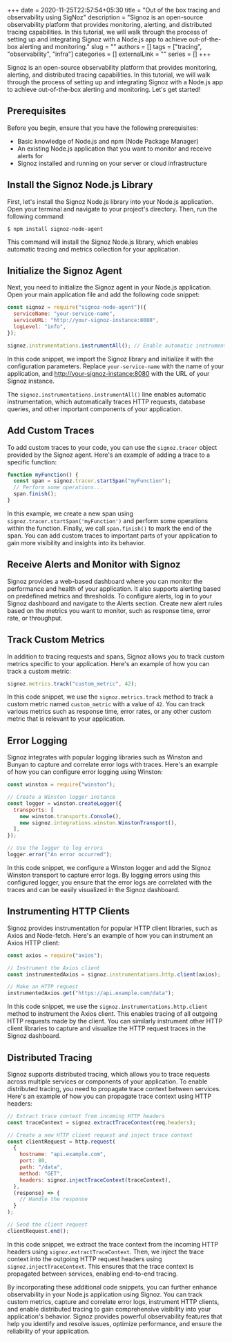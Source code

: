 +++ 
date = 2020-11-25T22:57:54+05:30
title = "Out of the box tracing and observability using SigNoz"
description = "Signoz is an open-source observability platform that provides monitoring, alerting, and distributed tracing capabilities. In this tutorial, we will walk through the process of setting up and integrating Signoz with a Node.js app to achieve out-of-the-box alerting and monitoring."
slug = ""
authors = []
tags = ["tracing", "observability", "infra"]
categories = []
externalLink = ""
series = []
+++

Signoz is an open-source observability platform that provides monitoring, alerting, and distributed tracing capabilities. In this tutorial, we will walk through the process of setting up and integrating Signoz with a Node.js app to achieve out-of-the-box alerting and monitoring. Let's get started!

## Prerequisites

Before you begin, ensure that you have the following prerequisites:

- Basic knowledge of Node.js and npm (Node Package Manager)
- An existing Node.js application that you want to monitor and receive alerts for
- Signoz installed and running on your server or cloud infrastructure

## Install the Signoz Node.js Library

First, let's install the Signoz Node.js library into your Node.js application. Open your terminal and navigate to your project's directory. Then, run the following command:

```shell
$ npm install signoz-node-agent
```

This command will install the Signoz Node.js library, which enables automatic tracing and metrics collection for your application.

## Initialize the Signoz Agent

Next, you need to initialize the Signoz agent in your Node.js application. Open your main application file and add the following code snippet:

```js
const signoz = require("signoz-node-agent")({
  serviceName: "your-service-name",
  serviceURL: "http://your-signoz-instance:8080",
  logLevel: "info",
});

signoz.instrumentations.instrumentAll(); // Enable automatic instrumentation
```

In this code snippet, we import the Signoz library and initialize it with the configuration parameters. Replace `your-service-name` with the name of your application, and [http://your-signoz-instance:8080](http://your-signoz-instance:8080) with the URL of your Signoz instance.

The `signoz.instrumentations.instrumentAll()` line enables automatic instrumentation, which automatically traces HTTP requests, database queries, and other important components of your application.

## Add Custom Traces

To add custom traces to your code, you can use the `signoz.tracer` object provided by the Signoz agent. Here's an example of adding a trace to a specific function:

```js
function myFunction() {
  const span = signoz.tracer.startSpan("myFunction");
  // Perform some operations...
  span.finish();
}
```

In this example, we create a new span using `signoz.tracer.startSpan('myFunction')` and perform some operations within the function. Finally, we call `span.finish()` to mark the end of the span. You can add custom traces to important parts of your application to gain more visibility and insights into its behavior.

## Receive Alerts and Monitor with Signoz

Signoz provides a web-based dashboard where you can monitor the performance and health of your application. It also supports alerting based on predefined metrics and thresholds. To configure alerts, log in to your Signoz dashboard and navigate to the Alerts section. Create new alert rules based on the metrics you want to monitor, such as response time, error rate, or throughput.

## Track Custom Metrics

In addition to tracing requests and spans, Signoz allows you to track custom metrics specific to your application. Here's an example of how you can track a custom metric:

```js
signoz.metrics.track("custom_metric", 42);
```

In this code snippet, we use the `signoz.metrics.track` method to track a custom metric named `custom_metric` with a value of `42`. You can track various metrics such as response time, error rates, or any other custom metric that is relevant to your application.

## Error Logging

Signoz integrates with popular logging libraries such as Winston and Bunyan to capture and correlate error logs with traces. Here's an example of how you can configure error logging using Winston:

```js
const winston = require("winston");

// Create a Winston logger instance
const logger = winston.createLogger({
  transports: [
    new winston.transports.Console(),
    new signoz.integrations.winston.WinstonTransport(),
  ],
});

// Use the logger to log errors
logger.error("An error occurred");
```

In this code snippet, we configure a Winston logger and add the Signoz Winston transport to capture error logs. By logging errors using this configured logger, you ensure that the error logs are correlated with the traces and can be easily visualized in the Signoz dashboard.

## Instrumenting HTTP Clients

Signoz provides instrumentation for popular HTTP client libraries, such as Axios and Node-fetch. Here's an example of how you can instrument an Axios HTTP client:

```js
const axios = require("axios");

// Instrument the Axios client
const instrumentedAxios = signoz.instrumentations.http.client(axios);

// Make an HTTP request
instrumentedAxios.get("https://api.example.com/data");
```

In this code snippet, we use the `signoz.instrumentations.http.client` method to instrument the Axios client. This enables tracing of all outgoing HTTP requests made by the client. You can similarly instrument other HTTP client libraries to capture and visualize the HTTP request traces in the Signoz dashboard.

## Distributed Tracing

Signoz supports distributed tracing, which allows you to trace requests across multiple services or components of your application. To enable distributed tracing, you need to propagate trace context between services. Here's an example of how you can propagate trace context using HTTP headers:

```js
// Extract trace context from incoming HTTP headers
const traceContext = signoz.extractTraceContext(req.headers);

// Create a new HTTP client request and inject trace context
const clientRequest = http.request(
  {
    hostname: "api.example.com",
    port: 80,
    path: "/data",
    method: "GET",
    headers: signoz.injectTraceContext(traceContext),
  },
  (response) => {
    // Handle the response
  }
);

// Send the client request
clientRequest.end();
```

In this code snippet, we extract the trace context from the incoming HTTP headers using `signoz.extractTraceContext`. Then, we inject the trace context into the outgoing HTTP request headers using `signoz.injectTraceContext`. This ensures that the trace context is propagated between services, enabling end-to-end tracing.

By incorporating these additional code snippets, you can further enhance observability in your Node.js application using Signoz. You can track custom metrics, capture and correlate error logs, instrument HTTP clients, and enable distributed tracing to gain comprehensive visibility into your application's behavior. Signoz provides powerful observability features that help you identify and resolve issues, optimize performance, and ensure the reliability of your application.
